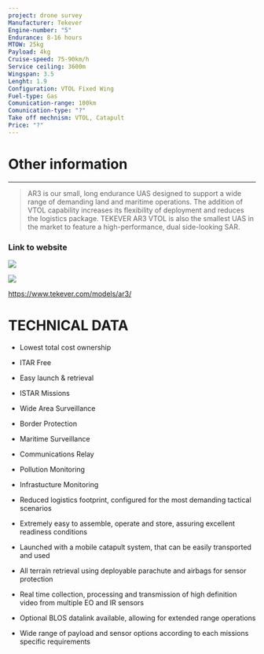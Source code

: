 ```yaml
---
project: drone survey
Manufacturer: Tekever
Engine-number: "5"
Endurance: 8-16 hours
MTOW: 25kg
Payload: 4kg
Cruise-speed: 75-90km/h
Service ceiling: 3600m
Wingspan: 3.5
Lenght: 1.9
Configuration: VTOL Fixed Wing
Fuel-type: Gas
Comunication-range: 100km
Comunication-type: "?"
Take off mechnism: VTOL, Catapult
Price: "?"
---
```

# Other information
---
>AR3 is our small, long endurance UAS designed to support a wide range of demanding land and maritime operations. The addition of VTOL capability increases its flexibility of deployment and reduces the logistics package. TEKEVER AR3 VTOL is also the smallest UAS in the market to feature a high-performance, dual side-looking SAR.
### Link to website
![](https://i.imgur.com/RpZ4N8q.png)

![](https://i.imgur.com/VjkWtVR.png)

https://www.tekever.com/models/ar3/
# TECHNICAL  DATA

- Lowest total cost ownership
- ITAR Free
- Easy launch & retrieval
- ISTAR Missions
- Wide Area Surveillance
- Border Protection
- Maritime Surveillance
- Communications Relay
- Pollution Monitoring
- Infrastucture Monitoring

- Reduced logistics footprint, configured for the most demanding tactical scenarios
- Extremely easy to assemble, operate and store, assuring excellent readiness conditions
- Launched with a mobile catapult system, that can be easily transported and used
- All terrain retrieval using deployable parachute and airbags for sensor protection
- Real time collection, processing and transmission of high definition video from multiple EO and IR sensors
- Optional BLOS datalink available, allowing for extended range operations
- Wide range of payload and sensor options according to each missions specific requirements